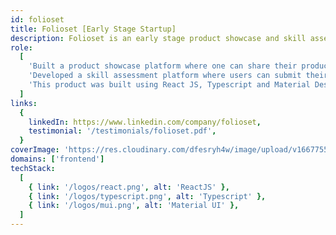 ```yaml
---
id: folioset
title: Folioset [Early Stage Startup]
description: Folioset is an early stage product showcase and skill assessment platform where users can share their product thinking,  build their portfolio and receive feedback from professionals.
role:
  [
    'Built a product showcase platform where one can share their product thinking, build their portfolio and receive feedback from an exclusive community of product professionals.',
    'Developed a skill assessment platform where users can submit their video-based solution and receive feedback from professionals or hiring managers.',
    'This product was built using React JS, Typescript and Material Design',
  ]
links:
  {
    linkedIn: https://www.linkedin.com/company/folioset,
    testimonial: '/testimonials/folioset.pdf',
  }
coverImage: 'https://res.cloudinary.com/dfesryh4w/image/upload/v1667755998/portfolio/folioset_uadnik.png'
domains: ['frontend']
techStack:
  [
    { link: '/logos/react.png', alt: 'ReactJS' },
    { link: '/logos/typescript.png', alt: 'Typescript' },
    { link: '/logos/mui.png', alt: 'Material UI' },
  ]
---
```

